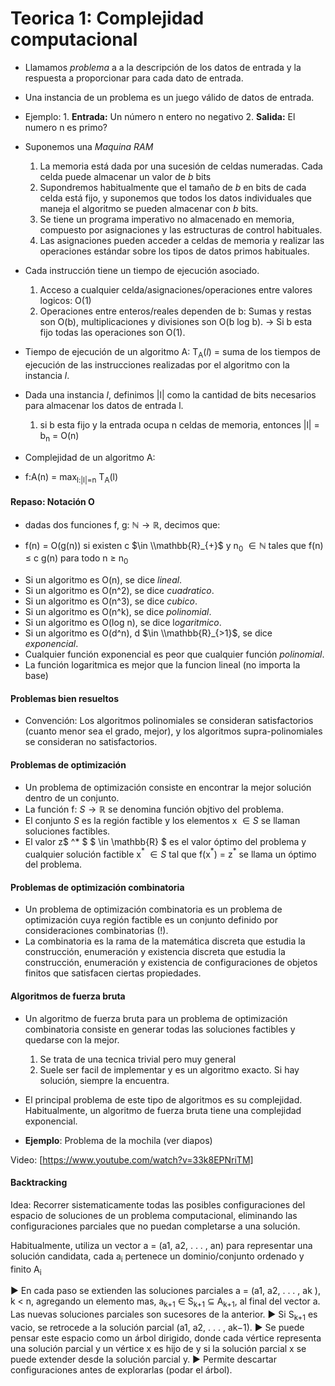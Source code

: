 # Teorica 1: Complejidad computacional
* Llamamos *problema* a a la descripción de los datos de entrada y la respuesta a proporcionar para cada dato de entrada.
* Una instancia de un problema es un juego válido de datos de entrada.
* Ejemplo: 
        1. **Entrada:** Un número n entero no negativo
        2. **Salida:** El numero n es primo?
* Suponemos una *Maquina RAM*
  1. La memoria está dada por una sucesión de celdas numeradas. Cada celda puede almacenar un valor de $b$ bits
  2. Supondremos habitualmente que el tamaño de $b$ en bits de cada celda está fijo, y suponemos que todos los datos individuales que maneja el algoritmo se pueden almacenar con $b$ bits.
  3. Se tiene un programa imperativo no almacenado en memoria, compuesto por asignaciones y las estructuras de control habituales.
  4. Las asignaciones pueden acceder a celdas de memoria y realizar las operaciones estándar sobre los tipos de datos primos habituales.

* Cada instrucción tiene un tiempo de ejecución asociado.
  1. Acceso a cualquier celda/asignaciones/operaciones entre valores logicos: O(1)
  2. Operaciones entre enteros/reales dependen de b: Sumas y restas son O(b), multiplicaciones y divisiones son O(b log b).
$\rightarrow$ Si b esta fijo todas las operaciones son O(1).

* Tiempo de ejecución de un algoritmo A:
  T<sub>A</sub>(*l*) = suma de los tiempos de ejecución de las instrucciones realizadas por el algoritmo con la instancia *l*.
* Dada una instancia *l*, definimos |l| como la cantidad de bits necesarios para almacenar los datos de entrada l.
  1. si b esta fijo y la entrada ocupa n celdas de memoria, entonces |l| = b<sub>n</sub> = O(n)
* Complejidad de un algoritmo A:
* f:A(n) = max<sub>l:|l|=n</sub> T<sub>A</sub>(l)

#### Repaso: Notación O
* dadas dos funciones f, g: $\mathbb{N} \rightarrow \mathbb{R}$, decimos que:
- f(n) = O(g(n)) si existen c $\in \\mathbb{R}_{+}$ y n<sub>0</sub> $\in \mathbb{N}$ tales que f(n) $\leq$ c g(n) para todo n $\geq$ n<sub>0</sub>

 * Si un algoritmo es O(n), se dice *lineal*.
 *  Si un algoritmo es O(n^2), se dice *cuadratico*.
 *   Si un algoritmo es O(n^3), se dice *cubico*.
 *   Si un algoritmo es O(n^k), se dice *polinomial*.
 *   Si un algoritmo es O(log n), se dice l*ogaritmico*.
 *   Si un algoritmo es O(d^n), d $\in \\mathbb{R}_{>1}$, se dice *exponencial*.
* Cualquier función exponencial es peor que cualquier función *polinomial*.
* La función logaritmica es mejor que la funcion lineal (no importa la base)

#### Problemas bien resueltos
* Convención: Los algoritmos polinomiales se consideran satisfactorios (cuanto menor sea el grado, mejor), y los algoritmos supra-polinomiales se consideran no satisfactorios.

#### Problemas de optimización
* Un problema de optimización consiste en encontrar la mejor solución dentro de un conjunto.
* La función f: $S \rightarrow \mathbb{R}$ se denomina función objtivo del problema.
* El conjunto $S$ es la región factible y los elementos x $\in S$ se llaman soluciones factibles.
* El valor z$ ^* $ $ \in \mathbb{R} $ es el valor óptimo del problema y cualquier solución factible x$^*$ $\in S$ tal que f(x$^*$) = z$^*$ se llama un óptimo del problema.

#### Problemas de optimización combinatoria
* Un problema de optimización combinatoria es un problema de optimización cuya región factible es un conjunto definido por consideraciones combinatorias (!).
* La combinatoria es la rama de la matemática discreta que estudia la construcción, enumeración y existencia discreta que estudia la construcción, enumeración y existencia de configuraciones de objetos finitos que satisfacen ciertas propiedades.

#### Algoritmos de fuerza bruta
* Un algoritmo de fuerza bruta para un problema de optimización combinatoria consiste en generar todas las soluciones factibles y quedarse con la mejor.
  1. Se trata de una tecnica trivial pero muy general
  2. Suele ser facil de implementar y es un algoritmo exacto. Si hay solución, siempre la encuentra.
* El principal problema de este tipo de algoritmos es su complejidad. Habitualmente, un algoritmo de fuerza bruta tiene una complejidad exponencial.

* **Ejemplo**: Problema de la mochila (ver diapos)

Video: [https://www.youtube.com/watch?v=33k8EPNriTM] 

#### Backtracking
Idea: Recorrer sistematicamente todas las posibles configuraciones del espacio de soluciones de un problema computacional, eliminando las configuraciones parciales que no puedan completarse a una solución.

Habitualmente, utiliza un vector a = (a1, a2, . . . , an) para representar una solución candidata, cada a<sub>i</sub> pertenece un dominio/conjunto ordenado y finito A<sub>i</sub>

▶ En cada paso se extienden las soluciones parciales
a = (a1, a2, . . . , ak ), k < n, agregando un elemento mas,
a<sub>k+1</sub> $\in$ S<sub>k+1</sub> ⊆ A<sub>k+1</sub>, al final del vector a. Las nuevas soluciones parciales son sucesores de la anterior.
▶ Si S<sub>k+1</sub> es vacio, se retrocede a la solución parcial (a1, a2, . . . , ak−1).
▶ Se puede pensar este espacio como un árbol dirigido, donde
cada vértice representa una solución parcial y un vértice x es hijo de y si la solución parcial x se puede extender desde la solución parcial y.
▶ Permite descartar configuraciones antes de explorarlas (podar el árbol).
